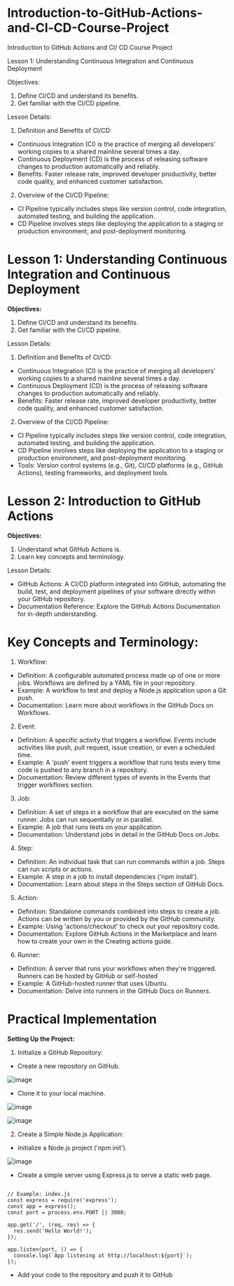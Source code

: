 # Introduction-to-GitHub-Actions-and-Cl-CD-Course-Project
Introduction to GitHub Actions and Cl/ CD Course Project


Lesson 1: Understanding Continuous Integration and Continuous Deployment


Objectives:

1. ﻿﻿﻿Define Cl/CD and understand its benefits.
2. ﻿﻿﻿Get familiar with the Cl/CD pipeline.

Lesson Details:

1. Definition and Benefits of Cl/CD:

- Continuous Integration (Cl) is the practice of merging all developers' working copies to a shared mainline several times a day.
- Continuous Deployment (CD) is the process of releasing software changes to production automatically and reliably.
- Benefits: Faster release rate, improved developer productivity, better code quality, and enhanced customer satisfaction.

2. Overview of the Cl/CD Pipeline:

- Cl Pipeline typically includes steps like version control, code integration, automated testing, and building the application.
- CD Pipeline involves steps like deploying the application to a staging or production environment, and post-deployment monitoring.



# Lesson 1: Understanding Continuous Integration and Continuous Deployment

**Objectives:**

1. ﻿﻿﻿Define Cl/CD and understand its benefits.
2. ﻿﻿﻿Get familiar with the CI/CD pipeline.


Lesson Details:

1. Definition and Benefits of CI/CD:

- Continuous Integration (Cl) is the practice of merging all developers' working copies to a shared mainline several times a day.
- Continuous Deployment (CD) is the process of releasing software changes to production automatically and reliably.
- Benefits: Faster release rate, improved developer productivity, better code quality, and enhanced customer satisfaction.

2. Overview of the Cl/CD Pipeline:

- Cl Pipeline typically includes steps like version control, code integration, automated testing, and building the application.
- CD Pipeline involves steps like deploying the application to a staging or production environment, and post-deployment monitoring.
- Tools: Version control systems (e.g., Git), CI/CD platforms (e.g., GitHub Actions), testing frameworks, and deployment tools.

# Lesson 2: Introduction to GitHub Actions

**Objectives:**

1. ﻿﻿﻿Understand what GitHub Actions is.
2. ﻿﻿﻿Learn key concepts and terminology.

Lesson Details:

- GitHub Actions: A CI/CD platform integrated into GitHub, automating the build, test, and deployment pipelines of your software directly within your GitHub repository.
- Documentation Reference: Explore the GitHub Actions Documentation for in-depth understanding.


# Key Concepts and Terminology:

1. Workflow:
- Definition: A configurable automated process made up of one or more jobs. Workflows are defined by a YAML file in your repository.
- Example: A workflow to test and deploy a Node.js application upon a Git push.
- Documentation: Learn more about workflows in the GitHub Docs on Workflows.

2. Event:
- Definition: A specific activity that triggers a workflow. Events include activities like push, pull request, issue creation, or even a scheduled time.
- Example: A 'push' event triggers a workflow that runs tests every time code is pushed to any branch in a repository.
- Documentation: Review different types of events in the Events that trigger workflows section.

3. Job:
- Definition: A set of steps in a workflow that are executed on the same runner. Jobs can run sequentially or in parallel.
- Example: A job that runs tests on your application.
- Documentation: Understand jobs in detail in the GitHub Docs on Jobs.

4. Step:
- Definition: An individual task that can run commands within a job. Steps can run scripts or actions.
- Example: A step in a job to install dependencies ('npm install').
- Documentation: Learn about steps in the Steps section of GitHub Docs.
  
5. Action:
- Definition: Standalone commands combined into steps to create a job. Actions can be written by you or provided by the GitHub community.
- Example: Using 'actions/checkout' to check out your repository code.
- Documentation: Explore GitHub Actions in the Marketplace and learn how to create your own in the Creating actions guide.

6. Runner:
- Definition: A server that runs your workflows when they're triggered. Runners can be hosted by GitHub or self-hosted
- Example: A GitHub-hosted runner that uses Ubuntu.
- Documentation: Delve into runners in the GitHub Docs on Runners.

# Practical Implementation

**Setting Up the Project:**

1. Initialize a GitHub Repository:

- Create a new repository on GitHub.

![image](https://github.com/user-attachments/assets/fb943f2e-8cc4-46c5-96a4-825a2fd1b0f4)

- Clone it to your local machine.

![image](https://github.com/user-attachments/assets/d3e4591f-76fe-45e2-aa14-3ccef13b743d)


![image](https://github.com/user-attachments/assets/8b5cf9c9-0bc3-4280-9a0e-0e3ba0de7ced)


2. Create a Simple Node.js Application:

- Initialize a Node.js project ('npm init').

![image](https://github.com/user-attachments/assets/f9f35b79-4e26-40fa-b55b-870b5023f920)


- Create a simple server using Express.js to serve a static web page.

```

// Example: index.js
const express = require('express');
const app = express();
const port = process.env.PORT || 3000;

app.get('/', (req, res) => {
  res.send('Hello World!');
});

app.listen(port, () => {
  console.log(`App listening at http://localhost:${port}`);
});

```

- Add your code to the repository and push it to GitHub




